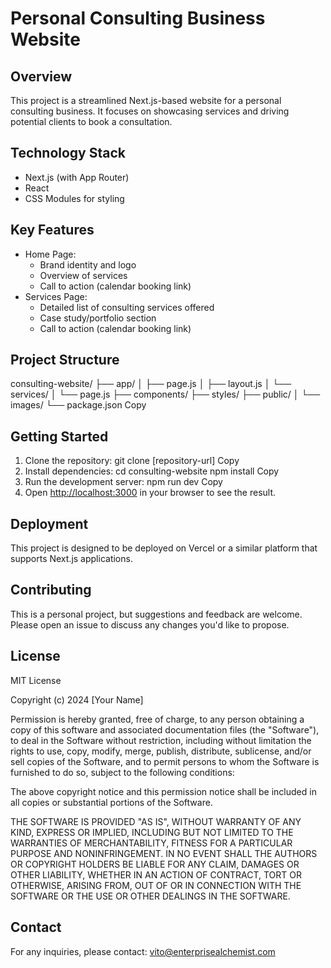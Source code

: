 # Personal Consulting Business Website

## Overview
This project is a streamlined Next.js-based website for a personal consulting business. It focuses on showcasing services and driving potential clients to book a consultation.

## Technology Stack
- Next.js (with App Router)
- React
- CSS Modules for styling

## Key Features
- Home Page: 
  * Brand identity and logo
  * Overview of services
  * Call to action (calendar booking link)
- Services Page:
  * Detailed list of consulting services offered
  * Case study/portfolio section
  * Call to action (calendar booking link)

## Project Structure
consulting-website/
├── app/
│   ├── page.js
│   ├── layout.js
│   └── services/
│       └── page.js
├── components/
├── styles/
├── public/
│   └── images/
└── package.json
Copy
## Getting Started

1. Clone the repository:
git clone [repository-url]
Copy
2. Install dependencies:
cd consulting-website
npm install
Copy
3. Run the development server:
npm run dev
Copy
4. Open [http://localhost:3000](http://localhost:3000) in your browser to see the result.

## Deployment
This project is designed to be deployed on Vercel or a similar platform that supports Next.js applications.

## Contributing
This is a personal project, but suggestions and feedback are welcome. Please open an issue to discuss any changes you'd like to propose.

## License
MIT License

Copyright (c) 2024 [Your Name]

Permission is hereby granted, free of charge, to any person obtaining a copy
of this software and associated documentation files (the "Software"), to deal
in the Software without restriction, including without limitation the rights
to use, copy, modify, merge, publish, distribute, sublicense, and/or sell
copies of the Software, and to permit persons to whom the Software is
furnished to do so, subject to the following conditions:

The above copyright notice and this permission notice shall be included in all
copies or substantial portions of the Software.

THE SOFTWARE IS PROVIDED "AS IS", WITHOUT WARRANTY OF ANY KIND, EXPRESS OR
IMPLIED, INCLUDING BUT NOT LIMITED TO THE WARRANTIES OF MERCHANTABILITY,
FITNESS FOR A PARTICULAR PURPOSE AND NONINFRINGEMENT. IN NO EVENT SHALL THE
AUTHORS OR COPYRIGHT HOLDERS BE LIABLE FOR ANY CLAIM, DAMAGES OR OTHER
LIABILITY, WHETHER IN AN ACTION OF CONTRACT, TORT OR OTHERWISE, ARISING FROM,
OUT OF OR IN CONNECTION WITH THE SOFTWARE OR THE USE OR OTHER DEALINGS IN THE
SOFTWARE.

## Contact
For any inquiries, please contact: vito@enterprisealchemist.com